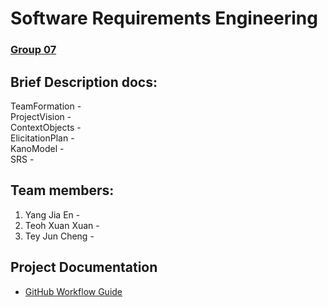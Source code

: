 # Software Requirements Engineering

### <ins>Group 07</ins>

## **Brief Description docs:**  
TeamFormation -   
ProjectVision -   
ContextObjects -   
ElicitationPlan -  
KanoModel -   
SRS -   

## **Team members:**  
1. Yang Jia En -   
2. Teoh Xuan Xuan -   
3. Tey Jun Cheng -

## Project Documentation
- [GitHub Workflow Guide](ProcessDocumentation/Github_workflow.md)
